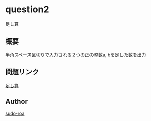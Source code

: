 # question2

足し算

## 概要

半角スペース区切りで入力される２つの正の整数a, bを足した数を出力

## 問題リンク

[足し算](https://paiza.jp/works/mondai/skillcheck_sample/addition?language_uid=c)

## Author
[sudo-roa](https://github.com/sudo-roa)
